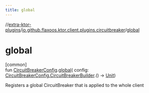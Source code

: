 ```yaml
---
title: global
---
```


//[extra-ktor-plugins](../../index.md)/[io.github.flaxoos.ktor.client.plugins.circuitbreaker](index.md)/[global](global.md)

# global

[common]\
fun [CircuitBreakerConfig](-circuit-breaker-config/index.md).[global](global.md)(
config: [CircuitBreakerConfig.CircuitBreakerBuilder](-circuit-breaker-config/-circuit-breaker-builder/index.md).()
-&gt; [Unit](https://kotlinlang.org/api/latest/jvm/stdlib/kotlin/-unit/index.md))

Registers a global CircuitBreaker that is applied to the whole client





